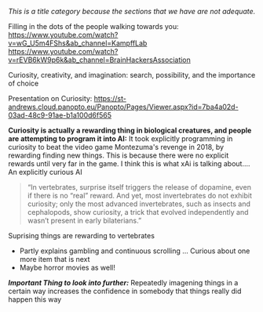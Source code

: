 
*This is a title category because the sections that we have are not adequate.* 

Filling in the dots of the people walking towards you: 
https://www.youtube.com/watch?v=wG_U5m4FShs&ab_channel=KampffLab
https://www.youtube.com/watch?v=rEVB6kW9p6k&ab_channel=BrainHackersAssociation

Curiosity, creativity, and imagination: search, possibility, and the importance of choice


Presentation on Curiosity: https://st-andrews.cloud.panopto.eu/Panopto/Pages/Viewer.aspx?id=7ba4a02d-03ad-48c9-91ae-b1a100d6f565

**Curiosity is actually a rewarding thing in biological creatures, and people are attempting to program it into AI:**
It took explicitly programming in curiosity to beat the video game Montezuma's revenge in 2018, by rewarding finding new things. This is because there were no explicit rewards until very far in the game. I think this is what xAi is talking about.... An explicitly curious AI 
>“In vertebrates, surprise itself triggers the release of dopamine, even if there is no “real” reward. And yet, most invertebrates do not exhibit curiosity; only the most advanced invertebrates, such as insects and cephalopods, show curiosity, a trick that evolved independently and wasn’t present in early bilaterians.”


Suprising things are rewarding to vertebrates 

- Partly explains gambling and continuous scrolling ... Curious about one more item that is next
- Maybe horror movies as well!


***Important Thing to look into further:***
Repeatedly imagening things in a certain way increases the confidence in somebody that things really did happen this way 


